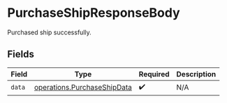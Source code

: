 # PurchaseShipResponseBody

Purchased ship successfully.


## Fields

| Field                                                                      | Type                                                                       | Required                                                                   | Description                                                                |
| -------------------------------------------------------------------------- | -------------------------------------------------------------------------- | -------------------------------------------------------------------------- | -------------------------------------------------------------------------- |
| `data`                                                                     | [operations.PurchaseShipData](../../models/operations/purchaseshipdata.md) | :heavy_check_mark:                                                         | N/A                                                                        |